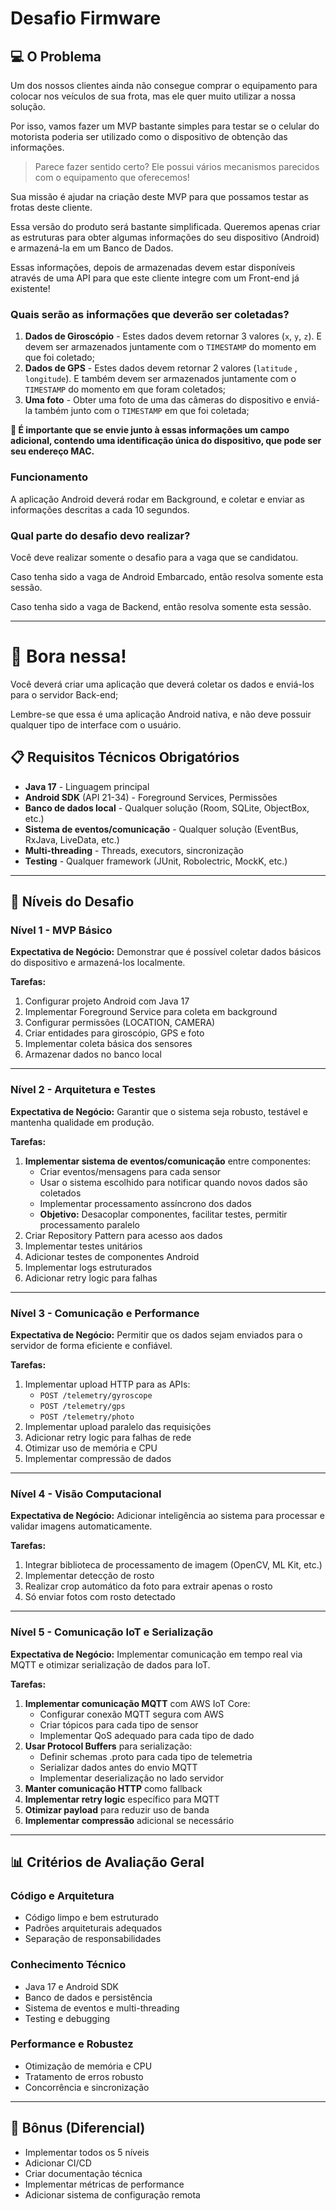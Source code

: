 # Desafio Firmware

## 💻 O Problema

Um dos nossos clientes ainda não consegue comprar o equipamento para colocar nos veículos de sua frota, mas ele quer muito utilizar a nossa solução.

Por isso, vamos fazer um MVP bastante simples para testar se o celular do motorista poderia ser utilizado como o dispositivo de obtenção das informações.

> Parece fazer sentido certo? Ele possui vários mecanismos parecidos com o equipamento que oferecemos!

Sua missão é ajudar na criação deste MVP para que possamos testar as frotas deste cliente.

Essa versão do produto será bastante simplificada. Queremos apenas criar as estruturas para obter algumas informações do seu dispositivo (Android) e armazená-la em um Banco de Dados.

Essas informações, depois de armazenadas devem estar disponíveis através de uma API para que este cliente integre com um Front-end já existente!

### Quais serão as informações que deverão ser coletadas?

1. **Dados de Giroscópio** - Estes dados devem retornar 3 valores (`x`, `y`, `z`). E devem ser armazenados juntamente com o `TIMESTAMP` do momento em que foi coletado;
2. **Dados de GPS** - Estes dados devem retornar 2 valores (`latitude` , `longitude`). E também devem ser armazenados juntamente com o `TIMESTAMP` do momento em que foram coletados;
3. **Uma foto** - Obter uma foto de uma das câmeras do dispositivo e enviá-la também junto com o `TIMESTAMP` em que foi coletada;

**🚨 É importante que se envie junto à essas informações um campo adicional, contendo uma identificação única do dispositivo, que pode ser seu endereço MAC.**

### Funcionamento

A aplicação Android deverá rodar em Background, e coletar e enviar as informações descritas a cada 10 segundos.

### Qual parte do desafio devo realizar?

Você deve realizar somente o desafio para a vaga que se candidatou.

Caso tenha sido a vaga de Android Embarcado, então resolva somente esta sessão.

Caso tenha sido a vaga de Backend, então resolva somente esta sessão.

---

# 🚀 Bora nessa!

Você deverá criar uma aplicação que deverá coletar os dados e enviá-los para o servidor Back-end;

Lembre-se que essa é uma aplicação Android nativa, e não deve possuir qualquer tipo de interface com o usuário.

## 📋 **Requisitos Técnicos Obrigatórios**

- **Java 17** - Linguagem principal
- **Android SDK** (API 21-34) - Foreground Services, Permissões
- **Banco de dados local** - Qualquer solução (Room, SQLite, ObjectBox, etc.)
- **Sistema de eventos/comunicação** - Qualquer solução (EventBus, RxJava, LiveData, etc.)
- **Multi-threading** - Threads, executors, sincronização
- **Testing** - Qualquer framework (JUnit, Robolectric, MockK, etc.)

---

## 🎯 **Níveis do Desafio**

### **Nível 1 - MVP Básico**
**Expectativa de Negócio:** Demonstrar que é possível coletar dados básicos do dispositivo e armazená-los localmente.

**Tarefas:**
1. Configurar projeto Android com Java 17
2. Implementar Foreground Service para coleta em background
3. Configurar permissões (LOCATION, CAMERA)
4. Criar entidades para giroscópio, GPS e foto
5. Implementar coleta básica dos sensores
6. Armazenar dados no banco local

---

### **Nível 2 - Arquitetura e Testes**
**Expectativa de Negócio:** Garantir que o sistema seja robusto, testável e mantenha qualidade em produção.

**Tarefas:**
1. **Implementar sistema de eventos/comunicação** entre componentes:
   - Criar eventos/mensagens para cada sensor
   - Usar o sistema escolhido para notificar quando novos dados são coletados
   - Implementar processamento assíncrono dos dados
   - **Objetivo:** Desacoplar componentes, facilitar testes, permitir processamento paralelo
2. Criar Repository Pattern para acesso aos dados
3. Implementar testes unitários
4. Adicionar testes de componentes Android
5. Implementar logs estruturados
6. Adicionar retry logic para falhas

---

### **Nível 3 - Comunicação e Performance**
**Expectativa de Negócio:** Permitir que os dados sejam enviados para o servidor de forma eficiente e confiável.

**Tarefas:**
1. Implementar upload HTTP para as APIs:
   - `POST /telemetry/gyroscope`
   - `POST /telemetry/gps`
   - `POST /telemetry/photo`
2. Implementar upload paralelo das requisições
3. Adicionar retry logic para falhas de rede
4. Otimizar uso de memória e CPU
5. Implementar compressão de dados

---

### **Nível 4 - Visão Computacional**
**Expectativa de Negócio:** Adicionar inteligência ao sistema para processar e validar imagens automaticamente.

**Tarefas:**
1. Integrar biblioteca de processamento de imagem (OpenCV, ML Kit, etc.)
2. Implementar detecção de rosto
3. Realizar crop automático da foto para extrair apenas o rosto
4. Só enviar fotos com rosto detectado

---

### **Nível 5 - Comunicação IoT e Serialização**
**Expectativa de Negócio:** Implementar comunicação em tempo real via MQTT e otimizar serialização de dados para IoT.

**Tarefas:**
1. **Implementar comunicação MQTT** com AWS IoT Core:
   - Configurar conexão MQTT segura com AWS
   - Criar tópicos para cada tipo de sensor
   - Implementar QoS adequado para cada tipo de dado
2. **Usar Protocol Buffers** para serialização:
   - Definir schemas .proto para cada tipo de telemetria
   - Serializar dados antes do envio MQTT
   - Implementar deserialização no lado servidor
3. **Manter comunicação HTTP** como fallback
4. **Implementar retry logic** específico para MQTT
5. **Otimizar payload** para reduzir uso de banda
6. **Implementar compressão** adicional se necessário

---

## 📊 **Critérios de Avaliação Geral**

### **Código e Arquitetura**
- Código limpo e bem estruturado
- Padrões arquiteturais adequados
- Separação de responsabilidades

### **Conhecimento Técnico**
- Java 17 e Android SDK
- Banco de dados e persistência
- Sistema de eventos e multi-threading
- Testing e debugging

### **Performance e Robustez**
- Otimização de memória e CPU
- Tratamento de erros robusto
- Concorrência e sincronização

---

## 🚀 **Bônus (Diferencial)**

- Implementar todos os 5 níveis
- Adicionar CI/CD
- Criar documentação técnica
- Implementar métricas de performance
- Adicionar sistema de configuração remota